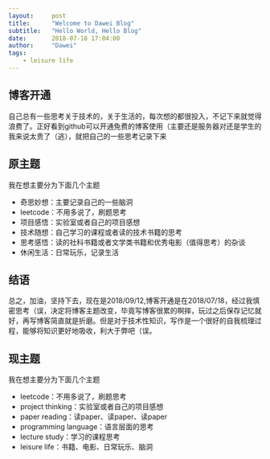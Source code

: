 ```yaml
---
layout:     post
title:      "Welcome to Dawei Blog"
subtitle:   "Hello World, Hello Blog"
date:       2018-07-18 17:04:00
author:     "Dawei"
tags:
    - leisure life
---
```


## 博客开通
自己总有一些思考关于技术的，关于生活的，每次想的都很投入，不记下来就觉得浪费了。正好看到github可以开通免费的博客使用（主要还是服务器对还是学生的我来说太贵了（逃），就把自己的一些思考记录下来

## 原主题
我在想主要分为下面几个主题
- 奇思妙想：主要记录自己的一些脑洞
- leetcode：不用多说了，刷题思考
- 项目感悟：实验室或者自己的项目感想
- 技术随想：自己学习的课程或者读的技术书籍的思考
- 思考感悟：读的社科书籍或者文学类书籍和优秀电影（值得思考）的杂谈
- 休闲生活：日常玩乐，记录生活

## 结语
总之，加油，坚持下去，现在是2018/09/12,博客开通是在2018/07/18，经过我慎密思考（误，决定将博客主题改变，毕竟写博客很累的啊摔，玩过之后保存记忆就好，再写博客简直就是折磨。但是对于技术性知识，写作是一个很好的自我梳理过程，能够将知识更好地吸收，利大于弊吧（误。

## 现主题
我在想主要分为下面几个主题
- leetcode：不用多说了，刷题思考
- project thinking：实验室或者自己的项目感想
- paper reading：读paper、读paper、读paper
- programming language：语言层面的思考
- lecture study：学习的课程思考
- leisure life：书籍、电影、日常玩乐、脑洞